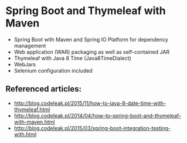 Spring Boot and Thymeleaf with Maven
====================================

- Spring Boot with Maven and Spring IO Platform for dependency management
- Web application (WAR) packaging as well as self-contained JAR
- Thymeleaf with Java 8 Time (Java8TimeDialect)
- WebJars
- Selenium configuration included


Referenced articles:
--------------------

- http://blog.codeleak.pl/2015/11/how-to-java-8-date-time-with-thymeleaf.html
- http://blog.codeleak.pl/2014/04/how-to-spring-boot-and-thymeleaf-with-maven.html
- http://blog.codeleak.pl/2015/03/spring-boot-integration-testing-with.html

